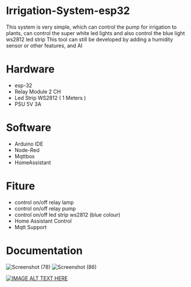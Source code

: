 # Irrigation-System-esp32

This system is very simple, which can control the pump for irrigation to plants, can control the super white led lights and also control the blue light ws2812 led strip
This tool can still be developed by adding a humidity sensor or other features, and AI

# Hardware
- esp-32
- Relay Module 2 CH
- Led Strip WS2812 ( 1 Meters )
- PSU 5V 3A

# Software
- Arduino IDE
- Node-Red
- Mqttbox
- HomeAssistant

# Fiture
- control on/off relay lamp
- control on/off relay pump
- control on/off led strip ws2812 (blue colour)
- Home Assistant Control
- Mqtt Support

# Documentation
![Screenshot (78)](https://user-images.githubusercontent.com/50385294/125792180-91e5ff10-d846-466e-a79c-ff0c31d61c52.png)
![Screenshot (86)](https://user-images.githubusercontent.com/50385294/125792372-ef6b7ec9-4fc3-4e62-bc7c-0bc12f1a1833.png)


[![IMAGE ALT TEXT HERE](https://img.youtube.com/vi/https://www.youtube.com/watch?v=-ye5VCS3sqQ/0.jpg)](https://www.youtube.com/watch?v=https://www.youtube.com/watch?v=-ye5VCS3sqQ)





